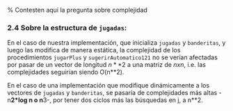 ﻿% Contesten aquí la pregunta sobre complejidad
### 2.4 Sobre la estructura de ``jugadas``:

En el caso de nuestra implementación, que inicializa ``jugadas`` y ``banderitas``, 
y luego las modifica de manera estática, la complejidad de los procedimientos
``jugarPlus`` y ``sugerirAutomatico121`` no se verían afectadas por pasar de un 
vector de longitud $n**2$ a una matriz de $nxn$, i.e. las complejidades seguirían 
siendo O(n**2).

En el caso de una implementación que modifique dinámicamente a los vectores
de ``jugadas`` y ``banderitas``, se pasaría de complejidades más altas
-n**2*log n o n**3-, por tener dos ciclos más las búsquedas en j, a n**2.

